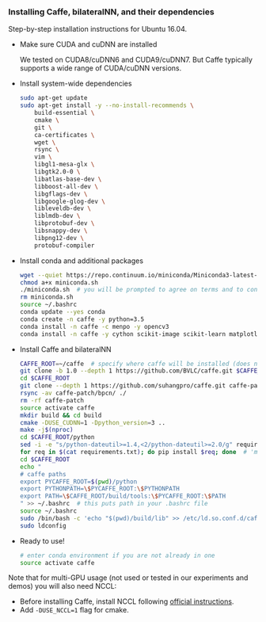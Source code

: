 ### Installing Caffe, bilateralNN, and their dependencies 
Step-by-step installation instructions for Ubuntu 16.04. 
        
* Make sure CUDA and cuDNN are installed
            
    We tested on CUDA8/cuDNN6 and CUDA9/cuDNN7. But Caffe typically supports a wide range of CUDA/cuDNN versions. 

* Install system-wide dependencies
    ```bash
    sudo apt-get update
    sudo apt-get install -y --no-install-recommends \
        build-essential \
        cmake \
        git \
        ca-certificates \
        wget \
        rsync \
        vim \
        libgl1-mesa-glx \
        libgtk2.0-0 \
        libatlas-base-dev \
        libboost-all-dev \
        libgflags-dev \
        libgoogle-glog-dev \
        libleveldb-dev \
        liblmdb-dev \
        libprotobuf-dev \
        libsnappy-dev \
        libpng12-dev \
        protobuf-compiler
    ```

* Install conda and additional packages
    ```bash
    wget --quiet https://repo.continuum.io/miniconda/Miniconda3-latest-Linux-x86_64.sh -O miniconda.sh
    chmod a+x miniconda.sh
    ./miniconda.sh  # you will be prompted to agree on terms and to configure the installation
    rm miniconda.sh
    source ~/.bashrc
    conda update --yes conda
    conda create -n caffe -y python=3.5
    conda install -n caffe -c menpo -y opencv3
    conda install -n caffe -y cython scikit-image scikit-learn matplotlib bokeh ipython h5py nose pandas pyyaml jupyter
    ```

* Install Caffe and bilateralNN
    ```bash
    CAFFE_ROOT=~/caffe  # specify where caffe will be installed (does not need to be inside the main project)
    git clone -b 1.0 --depth 1 https://github.com/BVLC/caffe.git $CAFFE_ROOT
    cd $CAFFE_ROOT
    git clone --depth 1 https://github.com/suhangpro/caffe.git caffe-patch
    rsync -av caffe-patch/bpcn/ ./
    rm -rf caffe-patch
    source activate caffe
    mkdir build && cd build
    cmake -DUSE_CUDNN=1 -Dpython_version=3 ..
    make -j$(nproc)
    cd $CAFFE_ROOT/python
    sed -i -e "s/python-dateutil>=1.4,<2/python-dateutil>=2.0/g" requirements.txt
    for req in $(cat requirements.txt); do pip install $req; done  # 'msgpack' warning message can be safely ignored
    cd $CAFFE_ROOT
    echo "
    # caffe paths
    export PYCAFFE_ROOT=$(pwd)/python
    export PYTHONPATH=\$PYCAFFE_ROOT:\$PYTHONPATH
    export PATH=\$CAFFE_ROOT/build/tools:\$PYCAFFE_ROOT:\$PATH
    " >> ~/.bashrc  # this puts path in your .bashrc file
    source ~/.bashrc
    sudo /bin/bash -c 'echo "$(pwd)/build/lib" >> /etc/ld.so.conf.d/caffe.conf'
    sudo ldconfig
    ```

* Ready to use!
    ```bash
    # enter conda environment if you are not already in one
    source activate caffe
    ```

Note that for multi-GPU usage (not used or tested in our experiments and demos) you will also need NCCL:
* Before installing Caffe, install NCCL following [official instructions](https://github.com/NVIDIA/nccl). 
* Add `-DUSE_NCCL=1` flag for cmake. 
